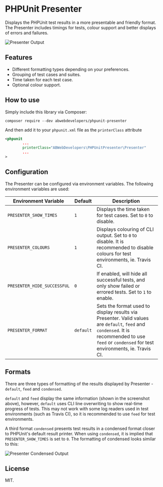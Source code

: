 # PHPUnit Presenter

Displays the PHPUnit test results in a more presentable and friendly format. The Presenter includes timings for tests,
colour support and better displays of errors and failures.

![Presenter Output](https://abweb.com.au/img/presenter.png)

## Features

- Different formatting types depending on your preferences.
- Grouping of test cases and suites.
- Time taken for each test case.
- Optional colour support.

## How to use

Simply include this library via Composer:

```
composer require --dev abwebdevelopers/phpunit-presenter
```

And then add it to your `phpunit.xml` file as the `printerClass` attribute

```xml
<phpunit
        ...
        printerClass="ABWebDevelopers\PHPUnitPresenter\Presenter"
        ...
>
```

## Configuration

The Presenter can be configured via environment variables. The following environment variables are used:

Environment Variable | Default | Description
---------------------|---------|------------
`PRESENTER_SHOW_TIMES` | `1` | Displays the time taken for test cases. Set to `0` to disable.
`PRESENTER_COLOURS` | `1` | Displays colouring of CLI output. Set to `0` to disable. It is recommended to disable colours for test environments, ie. Travis CI.
`PRESENTER_HIDE_SUCCESSFUL` | `0` | If enabled, will hide all successful tests, and only show failed or errored tests. Set to `1` to enable.
`PRESENTER_FORMAT` | `default` | Sets the format used to display results via Presenter. Valid values are `default`, `feed` and `condensed`. It is recommended to use `feed` or `condensed` for test environments, ie. Travis CI.

## Formats

There are three types of formatting of the results displayed by Presenter - `default`, `feed` and `condensed`.

`default` and `feed` display the same information (shown in the screenshot above), however, `default` uses CLI line overwriting to show real-time progress of tests. This may not work with some log readers used in test environments (such as Travis CI), so it is recommended to use `feed` for test environments.

A third format `condensed` presents test results in a condensed format closer to PHPUnit's default result printer. When using `condensed`, it is implied that `PRESENTER_SHOW_TIMES` is set to `0`. The formatting of condensed looks similar to this:

![Presenter Condensed Output](https://abweb.com.au/img/presenter-condensed.png)

## License

MIT.